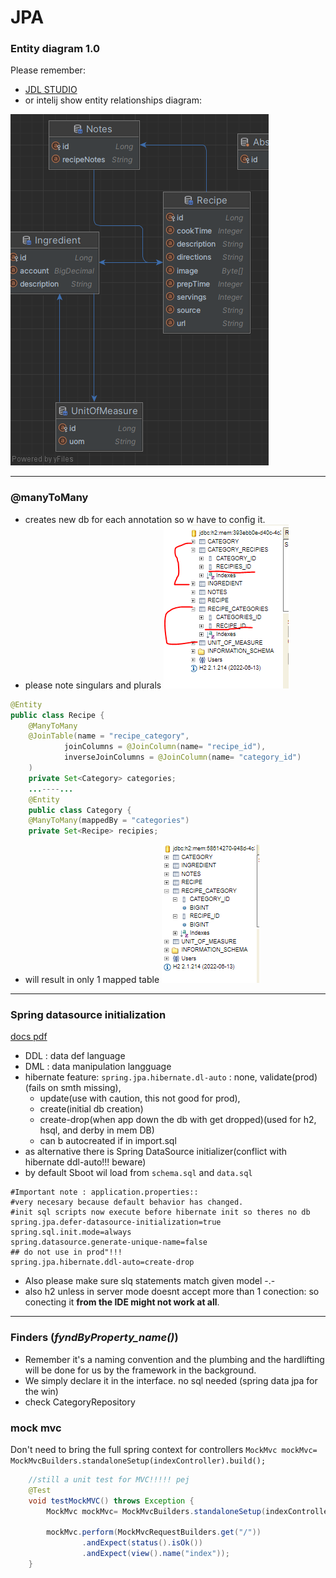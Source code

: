 # JPA
### Entity diagram 1.0

Please remember:
* [JDL STUDIO](https://www.jhipster.tech/jdl-studio/)
* or intelij show entity relationships diagram:

![img.png](img.png)

----------------
### @manyToMany
- creates new db for each annotation so w have to config it.
- please note singulars and plurals
![img_1.png](img_1.png)

```java
@Entity
public class Recipe {
    @ManyToMany
    @JoinTable(name = "recipe_category",
            joinColumns = @JoinColumn(name= "recipe_id"),
            inverseJoinColumns = @JoinColumn(name= "category_id")
    )
    private Set<Category> categories;
    ...----...
    @Entity
    public class Category {
    @ManyToMany(mappedBy = "categories")
    private Set<Recipe> recipies;
```
- will result in only 1 mapped table
![img_2.png](img_2.png)

------------------

### Spring datasource initialization
[docs pdf](https://github.com/friedelredward/mvc-recipies/blob/main/DatabaseInitializationWithSpring.pdf)
- DDL : data def language
- DML : data manipulation langguage
- hibernate feature: `spring.jpa.hibernate.dl-auto` : none, validate(prod)(fails on smth missing), 
  - update(use with caution, this not good for prod),
  - create(initial db creation)
  - create-drop(when app down the db with get dropped)(used for h2, hsql, and derby in mem DB)
  - can b autocreated if in import.sql
- as alternative there is Spring DataSource initializer(conflict
with hibernate ddl-auto!!! beware)
- by default Sboot wil load from `schema.sql` and ``data.sql``

```properties
#Important note : application.properties::
#very necesary because default behavior has changed.
#init sql scripts now execute before hibernate init so theres no db
spring.jpa.defer-datasource-initialization=true
spring.sql.init.mode=always
spring.datasource.generate-unique-name=false
## do not use in prod"!!!
spring.jpa.hibernate.ddl-auto=create-drop

```
- Also please make sure slq statements match given model -.-
- also h2 unless in server mode doesnt accept more than 1 conection:
so conecting it **from the IDE might not work at all**.

--------
### Finders (_fyndByProperty_name()_)
- Remember it's a naming convention and the plumbing and the hardlifting
 will be done for us by the framework in the background.
- We simply declare it in the interface. no sql needed (spring data jpa for the win)
- check CategoryRepository

### mock mvc
Don't need to bring the full spring context for controllers
````MockMvc mockMvc= MockMvcBuilders.standaloneSetup(indexController).build();````

````java
    //still a unit test for MVC!!!!! pej
    @Test
    void testMockMVC() throws Exception {
        MockMvc mockMvc= MockMvcBuilders.standaloneSetup(indexController).build();

        mockMvc.perform(MockMvcRequestBuilders.get("/"))
                .andExpect(status().isOk())
                .andExpect(view().name("index"));
    }
````
